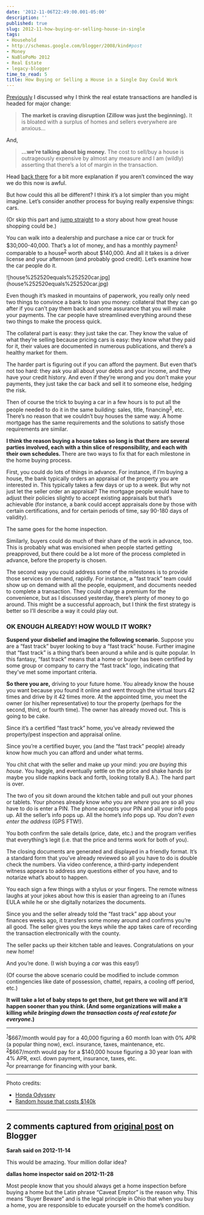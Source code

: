 ```yaml
---
date: '2012-11-06T22:49:00.001-05:00'
description: ''
published: true
slug: 2012-11-how-buying-or-selling-house-in-single
tags:
- Household
- http://schemas.google.com/blogger/2008/kind#post
- Money
- NaBloPoMo 2012
- Real Estate
- legacy-blogger
time_to_read: 5
title: How Buying or Selling a House in a Single Day Could Work
---
```


<p><a href="../2012/2012-11-death-by-thousand-paper-cuts-way-we-buy.html">Previously</a> I discussed why I think the real estate transactions are handled is headed for major change:</p>
<blockquote> 
<p><strong>The market is craving disruption (Zillow was just the beginning).</strong> It is bloated with a surplus of homes and sellers everywhere are anxious…</p>
</blockquote>
<p>And,</p>
<blockquote> 
<p><strong>…we’re talking about big money.</strong> The cost to sell/buy a house is outrageously expensive by almost any measure and I am (wildly) asserting that there’s a lot of margin in the transaction.</p>
</blockquote>
<p>Head <a href="../2012/2012-11-death-by-thousand-paper-cuts-way-we-buy.html">back there</a> for a bit more explanation if you aren’t convinced the way we do this now is awful.</p>
<p>But how could this all be different? I think it’s a lot simpler than you might imagine. Let’s consider another process for buying really expensive things: cars.</p>
<p>(Or skip this part and <a href="#enough-already">jump straight</a> to a story about how great house shopping could be.)</p>
<p>You can walk into a dealership and purchase a nice car or truck for $30,000-40,000. That’s a lot of money, and has a monthly payment<sup id="sup1-20121106"><a href="#foot1-20121106">1</a></sup> comparable to a house<sup id="sup2-20121106"><a href="#foot2-20121106">2</a></sup> worth about $140,000. And all it takes is a driver license and your afternoon (and probably good credit). Let’s examine how the car people do it.</p>
<p>![house%252520equals%252520car.jpg](house%252520equals%252520car.jpg)</p>
<p>Even though it’s masked in mountains of paperwork, you really only need two things to convince a bank to loan you money: collateral that they can go after if you can’t pay them back and some assurance that you will make your payments. The car people have streamlined everything around these two things to make the process quick.</p>
<p>The collateral part is easy: they just take the car. They know the value of what they’re selling because pricing cars is easy: they know what they paid for it, their values are documented in numerous publications, and there’s a healthy market for them. </p>
<p>The harder part is figuring out if you can afford the payment. But even that’s not too hard: they ask you all about your debts and your income, and they have your credit history. And even if they’re wrong and you don’t make your payments, they just take the car back and sell it to someone else, hedging the risk.</p>
<p>Then of course the trick to buying a car in a few hours is to put all the people needed to do it in the same building: sales, title, financing<sup id="sup3-20121106"><a href="#foot3-20121106">3</a></sup>, etc. There’s no reason that we couldn’t buy houses the same way. A home mortgage has the same requirements and the solutions to satisfy those requirements are similar. </p>
<p><strong>I think the reason buying a house takes so long is that there are several parties involved, each with a thin slice of responsibility, and each with their own schedules. </strong>There are two ways to fix that for each milestone in the home buying process.</p>
<p>First, you could do lots of things in advance. For instance, if I’m buying a house, the bank typically orders an appraisal of the property you are interested in. This typically takes a few days or up to a week. But why not just let the seller order an appraisal? The mortgage people would have to adjust their policies slightly to accept existing appraisals but that’s achievable (for instance, a bank could accept appraisals done by those with certain certifications, and for certain periods of time, say 90-180 days of validity).</p>
<p>The same goes for the home inspection.</p>
<p>Similarly, buyers could do much of their share of the work in advance, too. This is probably what was envisioned when people started getting preapproved, but there could be a lot more of the process completed in advance, before the property is chosen.</p>
<p>The second way you could address some of the milestones is to provide those services on demand, rapidly. For instance, a “fast track” team could show up on demand with all the people, equipment, and documents needed to complete a transaction. They could charge a premium for the convenience, but as I discussed yesterday, there’s plenty of money to go around. This might be a successful approach, but I think the first strategy is better so I’ll describe a way it could play out.</p>  <h3 id="enough-already">OK ENOUGH ALREADY! HOW WOULD IT WORK?</h3>
<p><strong>Suspend your disbelief and imagine the following scenario.</strong> Suppose you are a “fast track” buyer looking to buy a “fast track” house. Further imagine that “fast track” is a thing that’s been around a while and is quite popular. In this fantasy, “fast track” means that a home or buyer has been certified by some group or company to carry the “fast track” logo, indicating that they’ve met some important criteria.</p>
<p><strong>So there you are,</strong> driving to your future home. You already know the house you want because you found it online and went through the virtual tours 42 times and drive by it 42 times more. At the appointed time, you meet the owner (or his/her representative) to tour the property (perhaps for the second, third, or fourth time). The owner has already moved out. This is going to be cake.</p>
<p>Since it’s a certified “fast track” home, you’ve already reviewed the property/pest inspection and appraisal online. </p>
<p>Since you’re a certified buyer, you (and the “fast track” people) already know how much you can afford and under what terms.</p>
<p>You chit chat with the seller and make up your mind:<em> you are buying this house</em>. You haggle, and eventually settle on the price and shake hands (or maybe you slide napkins back and forth, looking totally B.A.). The hard part is over.</p>
<p>The two of you sit down around the kitchen table and pull out your phones or tablets. Your phones already know <em>who </em>you are <em>where</em> you are so all you have to do is enter a PIN. The phone accepts your PIN and all your info pops up. All the seller’s info pops up. All the home’s info pops up. <em>You don’t even enter the address </em>(GPS FTW!).</p>
<p>You both confirm the sale details (price, date, etc.) and the program verifies that everything’s legit (i.e. that the price and terms work for both of you). </p>
<p>The closing documents are generated and displayed in a friendly format. It’s a standard form that you’ve already reviewed so all you have to do is double check the numbers. Via video conference, a third-party independent witness appears to address any questions either of you have, and to notarize what’s about to happen.</p>
<p>You each sign a few things with a stylus or your fingers. The remote witness laughs at your jokes about how this is easier than agreeing to an iTunes EULA while he or she digitally notarizes the documents.</p>
<p>Since you and the seller already told the “fast track” app about your finances weeks ago, it transfers some money around and confirms you’re all good. The seller gives you the keys while the app takes care of recording the transaction electronically with the county. </p>
<p>The seller packs up their kitchen table and leaves. Congratulations on your new home!</p>
<p>And you’re done. (I wish buying a <em>car </em>was this easy!)</p>
<p>(Of course the above scenario could be modified to include common contingencies like date of possession, chattel, repairs, a cooling off period, etc.)</p>
<p><strong>It will take a lot of baby steps to get there, but get there we will and it’ll happen sooner than you think. (And some organizations will make a killing <em>while bringing down the transaction costs of real estate for everyone</em>.)</strong></p>  <hr />
<p><sup id="foot1-20121106"><a href="#sup1-20121106">1</a></sup>$667/month would pay for a 40,000 figuring a 60 month loan with 0% APR (a popular thing now), excl. insurance, taxes, maintenance, etc.     <br /><sup id="foot2-20121106"><a href="#sup2-20121106">2</a></sup>$667/month would pay for a $140,000 house figuring a 30 year loan with 4% APR, excl. down payment, insurance, taxes, etc.     <br /><sup id="foot3-20121106"><a href="#sup3-20121106">3</a></sup>or prearrange for financing with your bank. </p>    <hr />Photo credits:    <ul>   <li><a href="http://automobiles.honda.com/tools/build-price/trims.aspx?ModelID=&amp;ModelName=Odyssey&amp;ModelYear=2013">Honda Odyssey</a> </li>    <li><a href="http://www.zillow.com/homedetails/519-Fairchild-Ave-Kent-OH-44240/35156720_zpid/#1">Random house that costs $140k</a> </li> </ul>

---

## 2 comments captured from [original post](https://blog.wassupy.com/2012/11/how-buying-or-selling-house-in-single.html) on Blogger

**Sarah said on 2012-11-14**

This would be amazing.  Your million dollar idea?

**dallas home inspector said on 2012-11-28**

Most people know that you should always get a home inspection before buying a home but the Latin phrase “Caveat Emptor” is the reason why. This means “Buyer Beware” and is the legal principle in Ohio that when you buy a home, you are responsible to educate yourself on the home’s condition.

